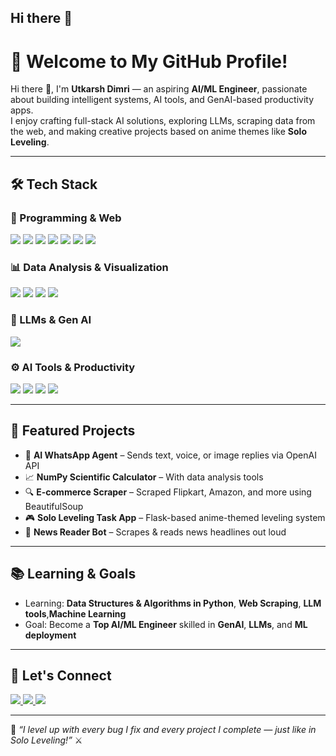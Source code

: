 ## Hi there 👋
# 🚀 Welcome to My GitHub Profile!

Hi there 👋, I'm **Utkarsh Dimri** — an aspiring **AI/ML Engineer**, passionate about building intelligent systems, AI tools, and GenAI-based productivity apps.  
I enjoy crafting full-stack AI solutions, exploring LLMs, scraping data from the web, and making creative projects based on anime themes like **Solo Leveling**.  

---

## 🛠️ Tech Stack

### 🔹 Programming & Web
<p align="left">
  <img src="https://img.shields.io/badge/Python-3776AB?style=for-the-badge&logo=python&logoColor=white" />
  <img src="https://img.shields.io/badge/C-00599C?style=for-the-badge&logo=c&logoColor=white" />
  <img src="https://img.shields.io/badge/HTML5-E34F26?style=for-the-badge&logo=html5&logoColor=white" />
  <img src="https://img.shields.io/badge/CSS3-1572B6?style=for-the-badge&logo=css3&logoColor=white" />
  <img src="https://img.shields.io/badge/JavaScript-F7DF1E?style=for-the-badge&logo=javascript&logoColor=black" />
  <img src="https://img.shields.io/badge/Flask-000000?style=for-the-badge&logo=flask&logoColor=white" />
  <img src="https://img.shields.io/badge/Django-092E20?style=for-the-badge&logo=django&logoColor=white" />
</p>

### 📊 Data Analysis & Visualization
<p align="left">
  <img src="https://img.shields.io/badge/Numpy-013243?style=for-the-badge&logo=numpy&logoColor=white" />
  <img src="https://img.shields.io/badge/Pandas-150458?style=for-the-badge&logo=pandas&logoColor=white" />
  <img src="https://img.shields.io/badge/Matplotlib-11557C?style=for-the-badge&logo=plotly&logoColor=white" />
  <img src="https://img.shields.io/badge/Seaborn-2E8BC0?style=for-the-badge&logo=seaborn&logoColor=white" />
</p>

### 🧠 LLMs & Gen AI
<p align="left">
  <img src="https://img.shields.io/badge/GPT-005571?style=for-the-badge&logo=openai&logoColor=white" />
</p>

### ⚙️ AI Tools & Productivity
<p align="left">
  <img src="https://img.shields.io/badge/MLflow-FF6F00?style=for-the-badge&logo=mlflow&logoColor=white" />
  <img src="https://img.shields.io/badge/Whisper-4A90E2?style=for-the-badge&logo=openai&logoColor=white" />
  <img src="https://img.shields.io/badge/DALL·E-000000?style=for-the-badge&logo=openai&logoColor=white" />
  <img src="https://img.shields.io/badge/Stable Diffusion-FF007F?style=for-the-badge&logoColor=white" />
</p>

---

## 🧪 Featured Projects
- 🤖 **AI WhatsApp Agent** – Sends text, voice, or image replies via OpenAI API  
- 📈 **NumPy Scientific Calculator** – With data analysis tools  
- 🔍 **E-commerce Scraper** – Scraped Flipkart, Amazon, and more using BeautifulSoup  
- 🎮 **Solo Leveling Task App** – Flask-based anime-themed leveling system  
- 📰 **News Reader Bot** – Scrapes & reads news headlines out loud

---

## 📚 Learning & Goals
- Learning: **Data Structures & Algorithms in Python**, **Web Scraping**, **LLM tools**,**Machine Learning**
- Goal: Become a **Top AI/ML Engineer** skilled in **GenAI**, **LLMs**, and **ML deployment**

---

## 🔗 Let's Connect
<p align="left">
  <a href="linkedin.com/in/utkarsh-dimri-029672242/">
    <img src="https://img.shields.io/badge/LinkedIn-blue?style=for-the-badge&logo=linkedin&logoColor=white" />
  </a>
  <a href="https://github.com/dimriutkarsh">
    <img src="https://img.shields.io/badge/GitHub-black?style=for-the-badge&logo=github&logoColor=white" />
  </a>
  <a href="https://www.kaggle.com/utkarshdimri">
    <img src="https://img.shields.io/badge/Kaggle-20BEFF?style=for-the-badge&logo=kaggle&logoColor=white" />
  </a>
</p>

---

🧠 *“I level up with every bug I fix and every project I complete — just like in Solo Leveling!”* ⚔️  


